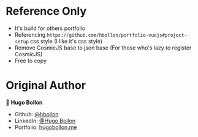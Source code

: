 # Reference Only

- It's build for others portfolio
- Referencing `https://github.com/hbollon/portfolio-vuejs#project-setup` css style (I like it's css style)
- Remove CosmicJS base to json base (For those who's lazy to register CosmicJS)
- Free to copy

# Original Author
👤 **Hugo Bollon**

* Github: [@hbollon](https://github.com/hbollon)
* LinkedIn: [@Hugo Bollon](https://www.linkedin.com/in/hugobollon/)
* Portfolio: [hugobollon.me](https://www.hugobollon.me)